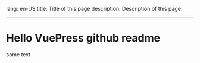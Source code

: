 lang: en-US
title: Title of this page
description: Description of this page

---

# Hello VuePress github readme

some text
